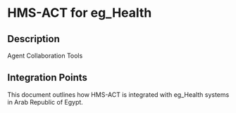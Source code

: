 # HMS-ACT for eg_Health

## Description

Agent Collaboration Tools

## Integration Points

This document outlines how HMS-ACT is integrated with eg_Health systems in Arab Republic of Egypt.
